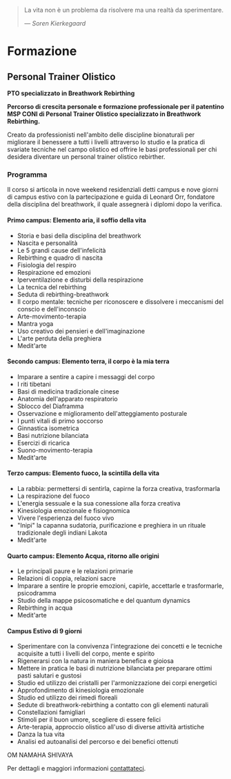 > La vita non è un problema da risolvere ma una realtà da sperimentare.
>
> <cite>— Soren Kierkegaard </cite>

# Formazione

## Personal Trainer Olistico

**PTO specializzato in Breathwork Rebirthing**

**Percorso di crescita personale e formazione professionale per il patentino MSP CONI di Personal Trainer Olistico specializzato in Breathwork Rebirthing.**

Creato da professionisti nell'ambito delle discipline bionaturali per migliorare il benessere a tutti i livelli attraverso lo studio e la pratica di svariate tecniche nel campo olistico ed offrire le basi professionali per chi desidera diventare un personal trainer olistico rebirther.

### Programma

Il corso si articola in nove weekend residenziali detti campus e nove giorni di campus estivo con la partecipazione e guida di Leonard Orr, fondatore della disciplina del breathwork, il quale assegnerà i diplomi dopo la verifica.

#### Primo campus: Elemento aria, il soffio della vita

- Storia e basi della disciplina del breathwork
- Nascita e personalità
- Le 5 grandi cause dell'infelicità
- Rebirthing e quadro di nascita
- Fisiologia del respiro
- Respirazione ed emozioni
- Iperventilazione e disturbi della respirazione
- La tecnica del rebirthing
- Seduta di rebirthing-breathwork
- Il corpo mentale: tecniche per riconoscere e dissolvere i meccanismi del conscio e dell'inconscio
- Arte-movimento-terapia
- Mantra yoga
- Uso creativo dei pensieri e dell'imaginazione
- L'arte perduta della preghiera
- Medit'arte

#### Secondo campus: Elemento terra, il corpo è la mia terra

- Imparare a sentire a capire i messaggi del corpo
- I riti tibetani
- Basi di medicina tradizionale cinese
- Anatomia dell'apparato respiratorio
- Sblocco del Diaframma
- Osservazione e miglioramento dell'atteggiamento posturale
- I punti vitali di primo soccorso
- Ginnastica isometrica
- Basi nutrizione bilanciata
- Esercizi di ricarica
- Suono-movimento-terapia
- Medit'arte

#### Terzo campus: Elemento fuoco, la scintilla della vita

- La rabbia: permettersi di sentirla, capirne la forza creativa, trasformarla
- La respirazione del fuoco
- L'energia sessuale e la sua conessione alla forza creativa
- Kinesiologia emozionale e fisiognomica
- Vivere l'esperienza del fuoco vivo
- "Inipi" la capanna sudatoria, purificazione e preghiera in un rituale tradizionale degli indiani Lakota
- Medit'arte

#### Quarto campus: Elemento Acqua, ritorno alle origini

- Le principali paure e le relazioni primarie
- Relazioni di coppia, relazioni sacre
- Imparare a sentire le proprie emozioni, capirle, accettarle e trasformarle, psicodramma
- Studio della mappe psicosomatiche e del quantum dynamics
- Rebirthing in acqua
- Medit'arte

#### Campus Estivo di 9 giorni

- Sperimentare con la convivenza l'integrazione dei concetti e le tecniche acquisite a tutti i livelli del corpo, mente e spirito
- Rigenerarsi con la natura in maniera benefica e gioiosa
- Mettere in pratica le basi di nutrizione bilanciata per preparare ottimi pasti salutari e gustosi
- Studio ed utilizzo dei cristalli per l'armonizzazione dei corpi energetici
- Approfondimento di kinesiologia emozionale
- Studio ed utilizzo dei rimedi floreali
- Sedute di breathwork-rebirthing a contatto con gli elementi naturali
- Constellazioni famigliari
- Stimoli per il buon umore, scegliere di essere felici
- Arte-terapia, approccio olistico all'uso di diverse attività artistiche
- Danza la tua vita
- Analisi ed autoanalisi del percorso e dei benefici ottenuti

OM NAMAHA SHIVAYA

Per dettagli e maggiori informazioni [contattateci](https://laviadelrespiro.com/contatto).

